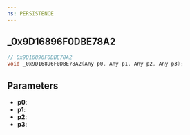 ```yaml
---
ns: PERSISTENCE
---
```

## _0x9D16896F0DBE78A2

```c
// 0x9D16896F0DBE78A2
void _0x9D16896F0DBE78A2(Any p0, Any p1, Any p2, Any p3);
```

## Parameters
* **p0**:
* **p1**:
* **p2**:
* **p3**:
